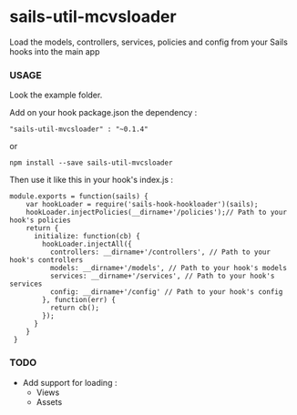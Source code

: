# sails-util-mcvsloader
Load the models, controllers, services, policies and config from your Sails hooks into the main app 

### USAGE
 Look the example folder.
 
 Add on your hook package.json the dependency : 
 
```
"sails-util-mvcsloader" : "~0.1.4"
```

or

```
npm install --save sails-util-mvcsloader
```
 
 Then use it like this in your hook's index.js :
  
```
module.exports = function(sails) {
    var hookLoader = require('sails-hook-hookloader')(sails);
    hookLoader.injectPolicies(__dirname+'/policies');// Path to your hook's policies
    return {    
      initialize: function(cb) {
        hookLoader.injectAll({
          controllers: __dirname+'/controllers', // Path to your hook's controllers
          models: __dirname+'/models', // Path to your hook's models
          services: __dirname+'/services', // Path to your hook's services
          config: __dirname+'/config' // Path to your hook's config
        }, function(err) {
          return cb();
        });
      }
    }
 }
```


### TODO
- Add support for loading :
    - Views
    - Assets